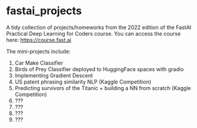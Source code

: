 # fastai_projects

A tidy collection of projects/homeworks from the 2022 edition of the FastAI Practical Deep Learning for Coders course.
You can access the course here: https://course.fast.ai

The mini-projects include:
1. Car Make Classifier
2. Birds of Prey Classifier deployed to HuggingFace spaces with gradio
3. Implementing Gradient Descent
4. US patent phrasing similarity NLP (Kaggle Competition)
5. Predicting survivors of the Titanic + building a NN from scratch (Kaggle Competition)
6. ???
7. ???
8. ???
9. ???
